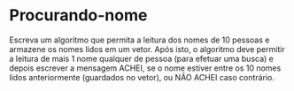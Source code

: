 # Procurando-nome
Escreva um algoritmo que permita a leitura dos nomes de 10 pessoas e armazene os nomes lidos em um vetor. Após isto, o algoritmo deve permitir a leitura de mais 1 nome qualquer de pessoa (para efetuar uma busca) e depois escrever a mensagem ACHEI, se o nome estiver entre os 10 nomes lidos anteriormente (guardados no vetor), ou NÃO ACHEI caso contrário.
